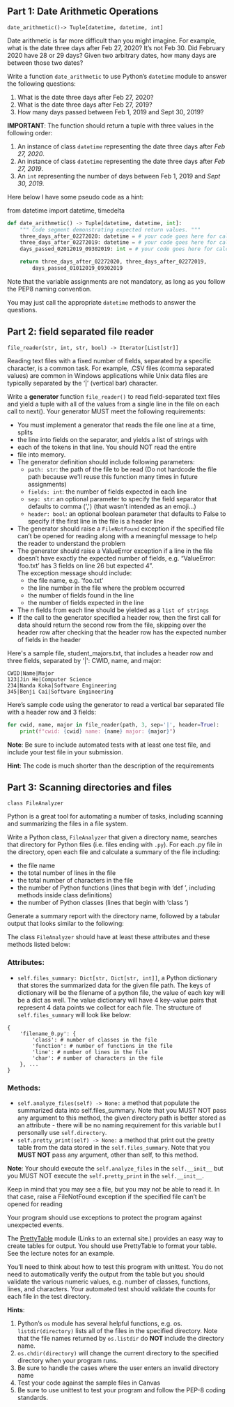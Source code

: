 ## Part 1: Date Arithmetic Operations 
`date_arithmetic()-> Tuple[datetime, datetime, int]`

Date arithmetic is far more difficult than you might imagine. For example, 
what is the date three days after Feb 27, 2020? It’s not Feb 30. Did February 
2020 have 28 or 29 days? Given two arbitrary dates, how many days are between 
those two dates?

Write a function `date_arithmetic` to use Python’s `datetime` module to 
answer the following questions:
1. What is the date three days after Feb 27, 2020?
2. What is the date three days after Feb 27, 2019?
3. How many days passed between Feb 1, 2019 and Sept 30, 2019?

**IMPORTANT**: The function should return a tuple with three values 
in the following order:
1. An instance of class `datetime` representing the date three 
days after _Feb 27, 2020_.
2. An instance of class `datetime` representing the date three days 
after _Feb 27, 2019_.
3. An `int` representing the number of days between Feb 1, 2019 
and _Sept 30, 2019_.

Here below I have some pseudo code as a hint:

from datetime import datetime, timedelta
```python
def date_arithmetic() -> Tuple[datetime, datetime, int]:
    """ Code segment demonstrating expected return values. """
    three_days_after_02272020: datetime = # your code goes here for calculation
    three_days_after_02272019: datetime = # your code goes here for calculation
    days_passed_02012019_09302019: int = # your code goes here for calculation

    return three_days_after_02272020, three_days_after_02272019, 
        days_passed_01012019_09302019
```   

Note that the variable assignments are not mandatory, as long as you follow 
the PEP8 naming convention.

You may just call the appropriate `datetime` methods to answer the questions.

## Part 2: field separated file reader
`file_reader(str, int, str, bool) -> Iterator[List[str]]`

Reading text files with a fixed number of fields, separated by a specific 
character, is a common task. For example, .CSV files (comma separated values) 
are common in Windows applications while Unix data files are typically 
separated by the ‘|’ (vertical bar) character.

Write a **generator** function `file_reader()` to read field-separated text 
files and yield a tuple with all of the values from a single line in the file 
on each call to next(). Your generator MUST meet the following requirements:
- You must implement a generator that reads the file one line at a time, splits 
- the line into fields on the separator,  and yields a list of strings with 
- each of the tokens in that line.  You should NOT read the entire 
- file into memory.
- The generator definition should include following parameters:
  - `path: str`: the path of the file to be read (Do not hardcode the file path 
  because we'll reuse this function many times in future assignments)
  - `fields: int`: the number of fields expected in each line
  - `sep: str`: an optional parameter to specify the field separator that 
  defaults to comma (',') (that wasn’t intended as an emoji…)
  - `header: bool`: an optional boolean parameter that defaults to False to 
  specify if the first line in the file is a header line
- The generator should raise a `FileNotFound` exception if the specified file 
  can’t be opened for reading along with a meaningful message to help the 
  reader to understand the problem
- The generator should raise a ValueError exception if a line in the file 
  doesn’t have exactly the expected number of fields, e.g. “ValueError: 
  ‘foo.txt’ has 3 fields on line 26 but expected 4”.  
  The exception message should include:
  - the file name, e.g. 'foo.txt'
  - the line number in the file where the problem occurred
  - the number of fields found in the line
  - the number of fields expected in the line
- The _n_ fields from each line should be yielded as a `list of strings`
- If the call to the generator specified a header row, then the first call 
  for data should return the second row from the file, skipping over the 
  header row after checking that the header row has the expected number of 
  fields in the header

Here's a sample file, student_majors.txt, that includes a header row and three 
fields, separated by '|': CWID, name, and major:
```
CWID|Name|Major
123|Jin He|Computer Science
234|Nanda Koka|Software Engineering
345|Benji Cai|Software Engineering
```
Here’s sample code using the generator to read a vertical bar separated file 
with a header row and 3 fields:

```python
for cwid, name, major in file_reader(path, 3, sep='|', header=True):  
    print(f"cwid: {cwid} name: {name} major: {major}") 
```

**Note**: Be sure to include automated tests with at least one test file, 
and include your test file in your submission.

**Hint**: The code is much shorter than the description of the requirements

## Part 3: Scanning directories and files
`class FileAnalyzer`

Python is a great tool for automating a number of tasks, including scanning and 
summarizing the files in a file system.

Write a Python class, `FileAnalyzer` that given a directory name, searches that 
directory for Python files (i.e. files ending with `.py`). For each .py file in 
the directory, open each file and calculate a summary of the file including:
- the file name
- the total number of lines in the file
- the total number of characters in the file
- the number of Python functions (lines that begin with ‘def ’, 
including methods inside class definitions) 
- the number of Python classes (lines that begin with ‘class ’)

Generate a summary report with the directory name, followed by a tabular output 
that looks similar to the following:

The class `FileAnalyzer` should have at least these attributes and these 
methods listed below:

### Attributes:
- `self.files_summary: Dict[str, Dict[str, int]]`, a Python dictionary that 
stores the summarized data for the given file path. The keys of dictionary 
will be the filename of a python file, the value of each key will be a 
dict as well.  The value dictionary will have 4 key-value pairs that 
represent 4 data points we collect for each file. 
The structure of `self.files_summary` will look like below:
```
{
    'filename_0.py': {
        'class': # number of classes in the file
        'function': # number of functions in the file
        'line': # number of lines in the file
        'char': # number of characters in the file
    }, ...
}
```

### Methods:
- `self.analyze_files(self) -> None:` a method that populate the summarized 
data into self.files_summary. Note that you MUST NOT pass any argument to this 
method, the given directory path is better stored as an attribute - there will 
be no naming requirement for this variable but I personally 
use `self.directory`.
- `self.pretty_print(self) -> None:` a method that print out the pretty table 
from the data stored in the `self.files_summary`. Note that you 
**MUST NOT** pass any argument, other than self, to this method.

**Note**: Your should execute the `self.analyze_files` in the 
`self.__init__` but you MUST NOT execute the `self.pretty_print` 
in the `self.__init__`.

Keep in mind that you may see a file, but you may not be able to read it. In 
that case, raise a FileNotFound exception if the specified file 
can’t be opened for reading

Your program should use exceptions to protect the program against unexpected 
events.

The [PrettyTable](https://pypi.python.org/pypi/PTable/0.9.0) module 
(Links to an external site.) provides an easy way to create tables for output. 
You should use PrettyTable to format your table. See the lecture notes for 
an example.

You’ll need to think about how to test this program with unittest. You do not 
need to automatically verify the output from the table but you should validate 
the various numeric values, e.g. number of classes, functions, lines, and 
characters. Your automated test should validate the counts for each file 
in the test directory.

**Hints**:
1. Python’s `os` module has several helpful functions, e.g. os.
`listdir(directory)` lists all of the files in the specified directory. Note 
that the file names returned by `os.listdir` do **NOT** include the directory 
name.
2. `os.chdir(directory)` will change the current directory to the specified 
directory when your program runs.
3. Be sure to handle the cases where the user enters an invalid directory name
4. Test your code against the sample files in Canvas
5. Be sure to use unittest to test your program and follow the PEP-8 
coding standards.
